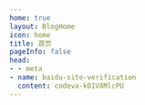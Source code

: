 ```yaml
---
home: true
layout: BlogHome
icon: home
title: 首页
pageInfo: false
head:
- - meta
- name: baidu-site-verification
  content: codeva-kO1V8MlcPU
---
```

